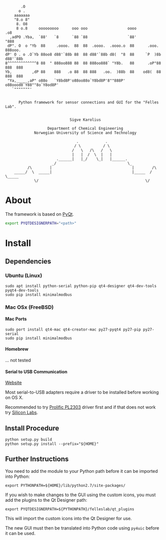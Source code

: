 ```
       .O
      o .
    aaaaaaa
    "8.o 8"
     8. O8
     8 o.8     ooooooooo      ooo ooo                  oooo             .o8
  ,adPO .Yba,  `88'   `8      `88 `88                  `88'            "888
 dP". O  o "Yb  88     .oooo.  88  88  .oooo.  .oooo.o  88      .ooo.  888ooo.
dP' O . o .O`Yb 88oo8 d88'`88b 88  88 d88'`88b d8(  "8  88     `P  )8b d88'`88b
8^^^^^^^^^^^^^8 88  " 888oo888 88  88 888oo888` "Y8b.   88      .oP"88 888  888
Yb,         ,dP 88    888   .o 88  88 888   .oo.  )88b  88    od8(  88 888  888
 "Ya,_____,aP" o88o   `Y8bd8P'o88oo88o`Y8bd8P'8""888P' o88oood8`Y88""8o`Y8od8P'
   `"""""""'


      Python framework for sensor connections and GUI for the "Felles Lab".


                             Sigve Karolius

                   Department of Chemical Engineering
             Norwegian University of Science and Technology

                                .            .
                               / \          / \
                              /   \   /\   /   \
                              |   |  /  \  |   |
                       .______|   |_/    \_|   |______.
                     _/                                \_
          /\        |                                    |        /\
    _____/  \  _____|                                    |_____  /  \_____
             \/                                                \/
```


# About

The framework is based on [PyQt][PyQt reference].


[PyQt reference]: http://pyqt.sourceforge.net/Docs/PyQt4/

```bash
export PYQTDESIGNERPATH="<path>"
```


# Install


## Dependencies


### Ubuntu (Linux)

```
sudo apt install python-serial python-pip qt4-designer qt4-dev-tools pyqt4-dev-tools
sudo pip install minimalmodbus
```

### Mac OSx (FreeBSD)

#### Mac Ports

```
sudo port install qt4-mac qt4-creator-mac py27-pyqt4 py27-pip py27-serial
sudo pip install minimalmodbus
```

#### Homebrew

... not tested

#### Serial to USB Communication 

[Website]


[website]: https://pbxbook.com/other/mac-tty.html

Most serial-to-USB adapters  require a driver to be installed before working on OS X.

Recommended to try [Prolific PL2303](http://www.prolific.com.tw/US/ShowProduct.aspx?p_id=229&pcid=41) 
driver  first and if that does not work try [Silicon Labs](https://www.silabs.com/products/development-tools/software/usb-to-uart-bridge-vcp-drivers).


## Install Procedure

```
python setup.py build
python setup.py install --prefix="${HOME}"
```

## Further Instructions 

You need to add the module to your Python path before it can be imported into Python:

```
export PYTHONPATH=${HOME}/lib/python2.7/site-packages/
```

If you wish to make changes to the GUI using the custom icons, you must add the plugins to the Qt Designer path:

```
export PYQTDESIGNERPATH=${PYTHONPATH}/felleslab/qt_plugins
```
This will import the custom icons into the Qt Designer for use.

The new GUI must then be translated into Python code using ```py4uic``` before it can be used.